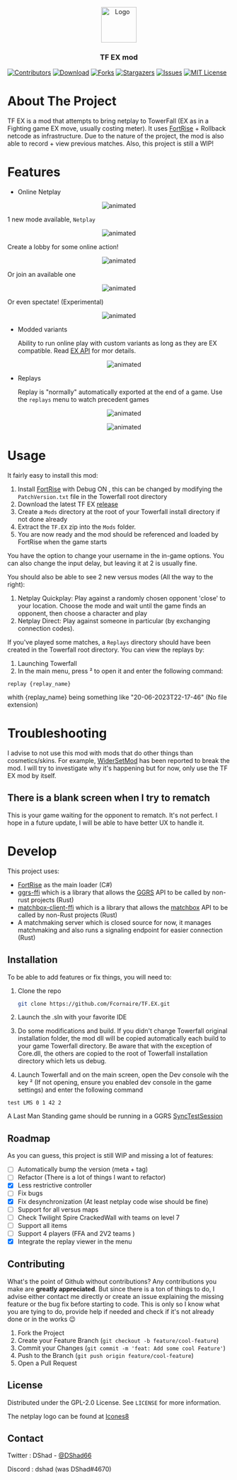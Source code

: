 <!-- PROJECT LOGO -->
<br />
<div align="center">
  <a href="https://github.com/Fcornaire/TF.EX">
    <img src="images/icons8-internet-96.png" alt="Logo" width="80" height="80">
  </a>
  <h3 align="center">TF EX mod</h3>
</div>

<!-- Shield -->

[![Contributors][contributors-shield]][contributors-url]
[![Download][download-shield]][download-url]
[![Forks][forks-shield]][forks-url]
[![Stargazers][stars-shield]][stars-url]
[![Issues][issues-shield]][issues-url]
[![MIT License][license-shield]][license-url]

<!-- ABOUT THE PROJECT -->

# About The Project

TF EX is a mod that attempts to bring netplay to TowerFall (EX as in a Fighting game EX move, usually costing meter). It uses [FortRise](https://github.com/Terria-K/FortRise) + Rollback netcode as infrastructure.
Due to the nature of the project, the mod is also able to record + view previous matches.
Also, this project is still a WIP!

# Features

- Online Netplay

<p align="center">
  <img src="images/demo.gif" alt="animated" />
</p>

1 new mode available, `Netplay`

<p align="center">
  <img src="images/lobbies.gif" alt="animated" />
</p>

Create a lobby for some online action!

<p align="center">
  <img src="images/createLobby.gif" alt="animated" />
</p>

Or join an available one

<p align="center">
  <img src="images/joiningLobby.gif" alt="animated" />
</p>

Or even spectate! (Experimental)

<p align="center">
  <img src="images/spectate.gif" alt="animated" />
</p>

- Modded variants

  Ability to run online play with custom variants as long as they are EX compatible. Read [EX API](EX-API.md) for mor details.

  <p align="center">
    <img src="images/moddedVariant.gif" alt="animated" />
  </p>

- Replays

  Replay is "normally" automatically exported at the end of a game.
  Use the `replays` menu to watch precedent games

  <p align="center">
    <img src="images/replays.gif" alt="animated" />
  </p>

  <p align="center">
    <img src="images/replay_play.gif" alt="animated" />
  </p>

# Usage

It fairly easy to install this mod:

1. Install [FortRise](https://github.com/Terria-K/FortRise) with Debug ON , this can be changed by modifying the ```PatchVersion.txt``` file in the Towerfall root directory
2. Download the latest TF EX [release](https://github.com/Fcornaire/TF.EX/releases)
3. Create a `Mods` directory at the root of your Towerfall install directory if not done already
4. Extract the `TF.EX` zip into the `Mods` folder.
5. You are now ready and the mod should be referenced and loaded by FortRise when the game starts

You have the option to change your username in the in-game options.
You can also change the input delay, but leaving it at 2 is usually fine.

You should also be able to see 2 new versus modes (All the way to the right):

1. Netplay Quickplay: Play against a randomly chosen opponent 'close' to your location. Choose the mode and wait until the game finds an opponent, then choose a character and play
2. Netplay Direct: Play against someone in particular (by exchanging connection codes).

If you've played some matches, a `Replays` directory should have been created in the Towerfall root directory.
You can view the replays by:

1. Launching Towerfall
2. In the main menu, press ² to open it and enter the following command:

```
replay {replay_name}
```

whith {replay_name} being something like "20-06-2023T22-17-46" (No file extension)

# Troubleshooting

I advise to not use this mod with mods that do other things than cosmetics/skins.
For example, [WiderSetMod](https://github.com/Terria-K/WiderSetMod) has been reported to break the mod.
I will try to investigate why it's happening but for now, only use the TF EX mod by itself.

## There is a blank screen when I try to rematch

This is your game waiting for the opponent to rematch. It's not perfect. I hope in a future update, I will be able to have better UX to handle it.

# Develop

This project uses:

- [FortRise](https://github.com/Terria-K/FortRise) as the main loader (C#)
- [ggrs-ffi](https://github.com/Fcornaire/ggrs-ffi) which is a library that allows the [GGRS](https://github.com/gschup/ggrs) API to be called by non-rust projects (Rust)
- [matchbox-client-ffi](https://github.com/Fcornaire/matchbox-client-ffi) which is a library that allows the [matchbox](https://github.com/johanhelsing/matchbox) API to be called by non-Rust projects (Rust)
- A matchmaking server which is closed source for now, it manages matchmaking and also runs a signaling endpoint for easier connection (Rust)

## Installation

To be able to add features or fix things, you will need to:

1. Clone the repo

   ```sh
   git clone https://github.com/Fcornaire/TF.EX.git
   ```

2. Launch the .sln with your favorite IDE
3. Do some modifications and build. If you didn't change Towerfall original installation folder, the mod dll will be copied automatically each build to your game Towerfall directory. Be aware that with the exception of Core.dll, the others are copied to the root of Towerfall installation directory which lets us debug.
4. Launch Towerfall and on the main screen, open the Dev console wih the key ² (If not opening, ensure you enabled dev console in the game settings) and enter the following command

```
test LMS 0 1 42 2
```

A Last Man Standing game should be running in a GGRS [SyncTestSession](https://github.com/gschup/ggrs/wiki/2.-Sessions#sessionbuilder)

<!-- ROADMAP -->

## Roadmap

As you can guess, this project is still WIP and missing a lot of features:

- [ ] Automatically bump the version (meta + tag)
- [ ] Refactor (There is a lot of things I want to refactor)
- [x] Less restrictive controller
- [ ] Fix bugs
- [x] Fix desynchronization (At least netplay code wise should be fine)
- [ ] Support for all versus maps
- [ ] Check Twilight Spire CrackedWall with teams on level 7
- [ ] Support all items
- [ ] Support 4 players (FFA and 2V2 teams )
- [x] Integrate the replay viewer in the menu

## Contributing

What's the point of Github without contributions? Any contributions you make are **greatly appreciated**.
But since there is a ton of things to do, I advise either contact me directly or create an issue explaining the missing feature or the bug fix before starting to code. This is only so I know what you are tying to do, provide help if needed and check if it's not already done or in the works 😉

1. Fork the Project
2. Create your Feature Branch (`git checkout -b feature/cool-feature`)
3. Commit your Changes (`git commit -m 'feat: Add some cool Feature'`)
4. Push to the Branch (`git push origin feature/cool-feature`)
5. Open a Pull Request

<!-- LICENSE -->

## License

Distributed under the GPL-2.0 License. See `LICENSE` for more information.

The netplay logo can be found at [Icones8](https://icones8.fr/)

## Contact

Twitter : DShad - [@DShad66](https://twitter.com/DShad66)

Discord : dshad (was DShad#4670)

<!-- MARKDOWN LINKS & IMAGES -->
<!-- https://www.markdownguide.org/basic-syntax/#reference-style-links -->

[contributors-shield]: https://img.shields.io/github/contributors/Fcornaire/TF.EX.svg?style=for-the-badge
[contributors-url]: https://github.com/Fcornaire/TF.EX/graphs/contributors
[forks-shield]: https://img.shields.io/github/forks/Fcornaire/TF.EX.svg?style=for-the-badge
[forks-url]: https://github.com/Fcornaire/TF.EX/network/members
[stars-shield]: https://img.shields.io/github/stars/Fcornaire/TF.EX.svg?style=for-the-badge
[stars-url]: https://github.com/Fcornaire/TF.EX/stargazers
[issues-shield]: https://img.shields.io/github/issues/Fcornaire/TF.EX.svg?style=for-the-badge
[issues-url]: https://github.com/Fcornaire/TF.EX/issues
[license-shield]: https://img.shields.io/github/license/Fcornaire/TF.EX.svg?style=for-the-badge
[download-shield]: https://img.shields.io/github/downloads/Fcornaire/TF.EX/total?style=for-the-badge
[download-url]: https://github.com/Fcornaire/TF.EX/releases
[license-url]: https://github.com/Fcornaire/TF.EX/blob/master/LICENSE.txt
